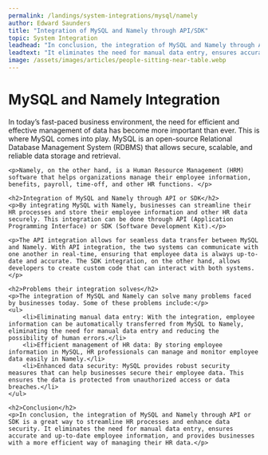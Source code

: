 ```yaml
---
permalink: /landings/system-integrations/mysql/namely
author: Edward Saunders
title: "Integration of MySQL and Namely through API/SDK"
topic: System Integration
leadhead: "In conclusion, the integration of MySQL and Namely through API or SDK is a great way to streamline HR processes and enhance data security"
leadtext: "It eliminates the need for manual data entry, ensures accurate and up-to-date employee information, and provides businesses with a more efficient way of managing their HR data."
image: /assets/images/articles/people-sitting-near-table.webp
---
```

<div class="arttext">	<h1>MySQL and Namely Integration</h1>
	<p>In today’s fast-paced business environment, the need for efficient and effective management of data has become more important than ever. This is where MySQL comes into play. MySQL is an open-source Relational Database Management System (RDBMS) that allows secure, scalable, and reliable data storage and retrieval.</p>
	
	<p>Namely, on the other hand, is a Human Resource Management (HRM) software that helps organizations manage their employee information, benefits, payroll, time-off, and other HR functions. </p>

	<h2>Integration of MySQL and Namely through API or SDK</h2>
	<p>By integrating MySQL with Namely, businesses can streamline their HR processes and store their employee information and other HR data securely. This integration can be done through API (Application Programming Interface) or SDK (Software Development Kit).</p>

	<p>The API integration allows for seamless data transfer between MySQL and Namely. With API integration, the two systems can communicate with one another in real-time, ensuring that employee data is always up-to-date and accurate. The SDK integration, on the other hand, allows developers to create custom code that can interact with both systems.</p>
	
	<h2>Problems their integration solves</h2>
	<p>The integration of MySQL and Namely can solve many problems faced by businesses today. Some of these problems include:</p>
	<ul>
		<li>Eliminating manual data entry: With the integration, employee information can be automatically transferred from MySQL to Namely, eliminating the need for manual data entry and reducing the possibility of human errors.</li>
		<li>Efficient management of HR data: By storing employee information in MySQL, HR professionals can manage and monitor employee data easily in Namely.</li>
		<li>Enhanced data security: MySQL provides robust security measures that can help businesses secure their employee data. This ensures the data is protected from unauthorized access or data breaches.</li>
	</ul>

	<h2>Conclusion</h2>
	<p>In conclusion, the integration of MySQL and Namely through API or SDK is a great way to streamline HR processes and enhance data security. It eliminates the need for manual data entry, ensures accurate and up-to-date employee information, and provides businesses with a more efficient way of managing their HR data.</p>
</div>